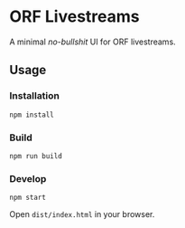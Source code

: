 # ORF Livestreams

A minimal *no-bullshit* UI for ORF livestreams.

## Usage

### Installation

`npm install`

### Build

`npm run build`

### Develop

`npm start`

Open `dist/index.html` in your browser.
